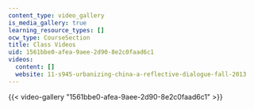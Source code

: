 ```yaml
---
content_type: video_gallery
is_media_gallery: true
learning_resource_types: []
ocw_type: CourseSection
title: Class Videos
uid: 1561bbe0-afea-9aee-2d90-8e2c0faad6c1
videos:
  content: []
  website: 11-s945-urbanizing-china-a-reflective-dialogue-fall-2013
---
```



{{< video-gallery "1561bbe0-afea-9aee-2d90-8e2c0faad6c1" >}}

